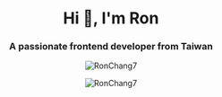 <h1 align="center">Hi 👋, I'm Ron</h1>
<h3 align="center">A passionate frontend developer from Taiwan</h3>
<p align="center"><img src="https://github-readme-stats.vercel.app/api/top-langs?username=RonChang7&show_icons=true&locale=en&layout=compact" alt="RonChang7" /></p>
<p align="center"><img src="https://github-readme-stats.vercel.app/api?username=RonChang7&show_icons=true&locale=en&theme=dracula&count_private=true" alt="RonChang7" /></p>

